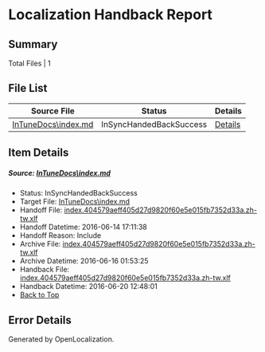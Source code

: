 # <a name='report-top'></a> Localization Handback Report

## Summary
 Total Files | 1

## File List
 Source File | Status | Details 
 ----------- | ------ | ------- 
 [InTuneDocs\index.md](https://github.com/Microsoft/IntuneDocs-pr/blob/d506cda103893489aa4b3e657ac9223ecc6d39c8/InTuneDocs/index.md) | InSyncHandedBackSuccess | [Details](#8aa2bcd921254083fc05ad2768c0a69f9d96ba4f649)

## Item Details
##### <a name='8aa2bcd921254083fc05ad2768c0a69f9d96ba4f649'></a> Source: [InTuneDocs\index.md](https://github.com/Microsoft/IntuneDocs-pr/blob/d506cda103893489aa4b3e657ac9223ecc6d39c8/InTuneDocs/index.md)
* Status: InSyncHandedBackSuccess
* Target File: [InTuneDocs\index.md](https://github.com/Microsoft/IntuneDocs-pr.zh-tw/blob/c64736f7863be10df22c562398f644e85eef4c7a/InTuneDocs/index.md)
* Handoff File: [index.404579aeff405d27d9820f60e5e015fb7352d33a.zh-tw.xlf](https://github.com/Microsoft/EM.handoff/blob/777a3256dda3222f1948bbc12d49a4f8070038e1/ol-handoff/Microsoft/IntuneDocs-pr.zh-tw/master/index.404579aeff405d27d9820f60e5e015fb7352d33a.zh-tw.xlf)
* Handoff Datetime: 2016-06-14 17:11:38
* Handoff Reason: Include
* Archive File: [index.404579aeff405d27d9820f60e5e015fb7352d33a.zh-tw.xlf](https://github.com/Microsoft/EM.handoff/blob/a8ccc1bf0b6ed866e32580a285e1e499fb8d4e75/ol-handoff/Microsoft/IntuneDocs-pr.zh-tw/master/archive/index.404579aeff405d27d9820f60e5e015fb7352d33a.zh-tw.xlf)
* Archive Datetime: 2016-06-16 01:53:25
* Handback File: [index.404579aeff405d27d9820f60e5e015fb7352d33a.zh-tw.xlf](https://github.com/Microsoft/EM.handback/blob/903ca0080a6c929ad034a124740abecd35b5d7ea/ol-handback/Microsoft/IntuneDocs-pr.zh-tw/master/index.404579aeff405d27d9820f60e5e015fb7352d33a.zh-tw.xlf)
* Handback Datetime: 2016-06-20 12:48:01
* [Back to Top](#report-top)


## Error Details

Generated by OpenLocalization.
